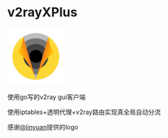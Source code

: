 # v2rayXPlus
![](resources/v2rayXPlus-64px.svg)

使用go写的v2ray gui客户端

使用iptables+透明代理+v2ray路由实现真全局自动分流

感谢[@linyuan](t.me/linyuan)提供的logo